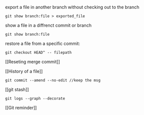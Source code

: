 export a file in another branch without checking out to the branch
```cli
git show branch:file > exported_file
```

show a file in a diffrenct commit or branch
```cli
git show branch:file
```

restore a file from a specific commit:
```cli
git checkout HEAD^ -- filepath
```

[[Reseting merge commit]] 

[[History of a file]] 

```cli
git commit --amend --no-edit //keep the msg
```

[[git stash]] 

```
git logs --graph --decorate
```
[[Git reminder]]